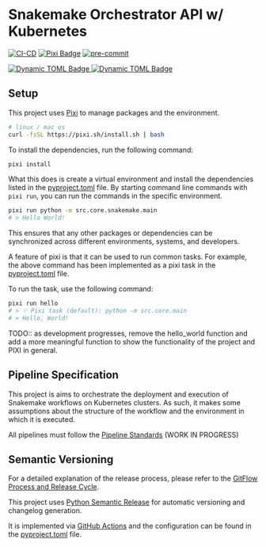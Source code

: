 # Snakemake Orchestrator API w/ Kubernetes
[![CI-CD](https://github.com/bhklab/ORCESTRA-api/actions/workflows/main.yaml/badge.svg)](https://github.com/bhklab/ORCESTRA-api/actions/workflows/main.yaml)
[![Pixi Badge](https://img.shields.io/endpoint?url=https://raw.githubusercontent.com/prefix-dev/pixi/main/assets/badge/v0.json)](https://pixi.sh)
[![pre-commit](https://img.shields.io/badge/pre--commit-enabled-brightgreen?logo=pre-commit)](https://github.com/pre-commit/pre-commit)

[![Dynamic TOML Badge](https://img.shields.io/badge/dynamic/toml?url=https%3A%2F%2Fraw.githubusercontent.com%2Fbhklab%2FORCESTRA-api%2Fmain%2Fpyproject.toml%3Ftoken%3DGHSAT0AAAAAACJ7UIIIFXW3TQEPGTWC7W5WZQUACSA&query=project.version&label=release&color=red)
](https://github.com/bhklab/ORCESTRA-api/tree/main)
[![Dynamic TOML Badge](https://img.shields.io/badge/dynamic/toml?url=https%3A%2F%2Fraw.githubusercontent.com%2Fbhklab%2FORCESTRA-api%2Fstaging%2Fpyproject.toml%3Ftoken%3DGHSAT0AAAAAACJ7UIIJLPEYVLIHZVHXLEUOZQUADVQ&query=project.version&label=staging&color=orange)
](https://github.com/bhklab/ORCESTRA-api/tree/staging)

## Setup

This project uses [Pixi](https://pixi.sh/dev/) to manage packages and the environment.

```bash
# linux / mac os
curl -fsSL https://pixi.sh/install.sh | bash
```

To install the dependencies, run the following command:

```bash
pixi install
```

What this does is create a virtual environment and install the dependencies listed in the [pyproject.toml](pyproject.toml) file.
By starting command line commands with `pixi run`, you can run the commands in the specific environment.

```bash
pixi run python -m src.core.snakemake.main
# > Hello World!
```

This ensures that any other packages or dependencies can be synchronized across different environments, systems, and developers.

A feature of pixi is that it can be used to run common tasks.
For example, the above command has been implemented as a pixi task in the [pyproject.toml](pyproject.toml) file.

To run the task, use the following command:

```bash
pixi run hello
# > ✨ Pixi task (default): python -m src.core.main
# > Hello, World!
```

TODO:: as development progresses, remove the hello_world function and add a more meaningful function to show the functionality of the project and PIXI in general.

## Pipeline Specification

This project is aims to orchestrate the deployment and execution of Snakemake workflows on Kubernetes clusters.
As such, it makes some assumptions about the structure of the workflow and the environment in which it is executed.

All pipelines must follow the [Pipeline Standards](old_docs/Pipeline-standards.md) (WORK IN PROGRESS)

## Semantic Versioning

For a detailed explanation of the release process, please refer to the [GitFlow Process and Release Cycle](https://bhklab.github.io/ORCESTRA-api/git-flow-release-cycle.html).

This project uses [Python Semantic Release](https://python-semantic-release.readthedocs.io/en/latest/) for
automatic versioning and changelog generation.

It is implemented via [GitHub Actions](.github/workflows/main.yml) and the configuration can be found in the [pyproject.toml](pyproject.toml) file.

